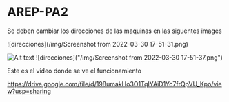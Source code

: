 # AREP-PA2


Se deben cambiar los direcciones de las maquinas en las siguentes images

![direcciones](/img/Screenshot from 2022-03-30 17-51-31.png)


![Alt text](/imgimg.png)
![direcciones]("/img/Screenshot from 2022-03-30 17-51-37.png")


Este es el video donde se ve el funcionamiento

https://drive.google.com/file/d/198umakHo3O1TqIYAiD1Yc7frQpVU_Kpo/view?usp=sharing
